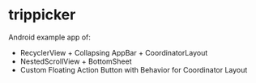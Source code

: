 # trippicker
Android example app of:
- RecyclerView + Collapsing AppBar + CoordinatorLayout
- NestedScrollView + BottomSheet
- Custom Floating Action Button with Behavior for Coordinator Layout